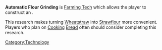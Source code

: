 **Automatic Flour Grinding** is [Farming Tech](Farming_Tech.md "wikilink")
which allows the player to construct an [](Grain_Silo.md).

This research makes turning [Wheatstraw](Wheatstraw.md "wikilink") into
[Strawflour](Strawflour.md "wikilink") more convenient. Players who plan on
[Cooking](Cooking.md "wikilink") [Bread](Bread.md "wikilink") often should
consider completing this research.

[Category:Technology](Category:Technology "wikilink")